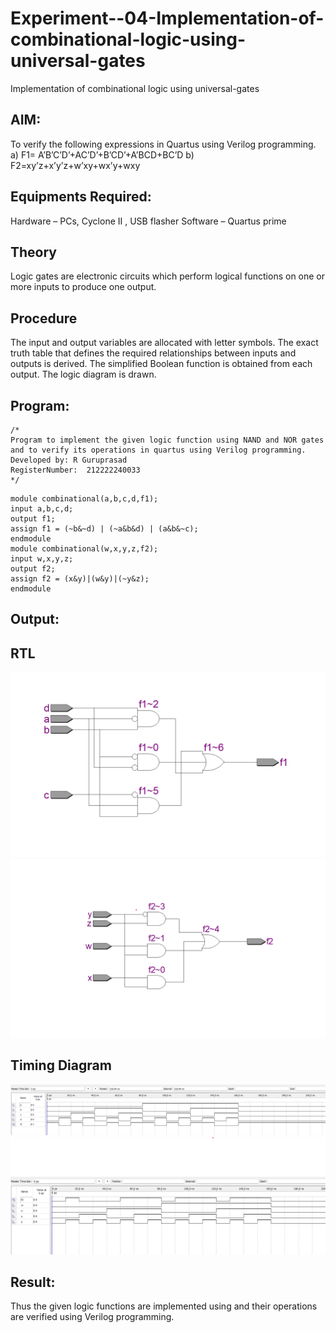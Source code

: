 # Experiment--04-Implementation-of-combinational-logic-using-universal-gates
Implementation of combinational logic using universal-gates
 
## AIM:
To verify the following expressions in Quartus using Verilog programming.
a) F1= A’B’C’D’+AC’D’+B’CD’+A’BCD+BC’D
b) F2=xy’z+x’y’z+w’xy+wx’y+wxy
 
 
 
## Equipments Required:
 Hardware – PCs, Cyclone II , USB flasher
 Software – Quartus prime


## Theory
 Logic gates are electronic circuits which perform logical functions on one or more inputs to produce one output.

## Procedure
The input and output variables are allocated with letter symbols. The exact truth table that defines the required relationships between inputs and outputs is derived. The simplified Boolean function is obtained from each output. The logic diagram is drawn.

## Program:
```
/*
Program to implement the given logic function using NAND and NOR gates and to verify its operations in quartus using Verilog programming.
Developed by: R Guruprasad
RegisterNumber:  212222240033
*/
```
```
module combinational(a,b,c,d,f1);
input a,b,c,d;
output f1;
assign f1 = (~b&~d) | (~a&b&d) | (a&b&~c);
endmodule
module combinational(w,x,y,z,f2);
input w,x,y,z;
output f2;
assign f2 = (x&y)|(w&y)|(~y&z);
endmodule
```
## Output:
## RTL
![](./rtl1.png)
![](./rtl2.png)

## Timing Diagram

![](wave1.png)
![](./wave2.png)


## Result:
Thus the given logic functions are implemented using and their operations are verified using Verilog programming.

